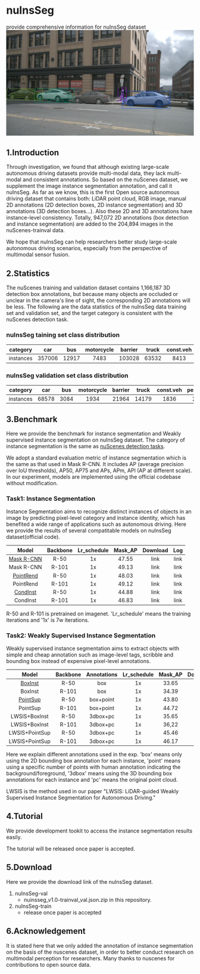 # nuInsSeg
provide comprehensive information for nuInsSeg dataset
![nuInsSeg instance segmentation annotaion demo](demo/n008-2018-08-01-15-16-36-0400__CAM_BACK_LEFT__1533151423047405.jpg)

## 1.Introduction
Through investigation, we found that although existing large-scale autonomous driving datasets provide multi-modal data, they lack multi-modal and consistent annotations.
So based on the nuScenes dataset, we supplement the image instance segmentation annotation, and call it nuInsSeg.
As far as we know, this is the first Open source autonomous driving dataset that contains both: LiDAR point cloud, RGB image, manual 2D annotations (2D detection boxes, 2D instance segmentation) and 3D annotations (3D detection boxes...). Also these 2D and 3D annotations have instance-level consistency.
Totally, 947,072 2D annotations (box detection and instance segmentation) are added to the 204,894 images in the nuScenes-trainval data.

We hope that nuInsSeg can help researchers better study large-scale autonomous driving scenarios, especially from the perspective of multimodal sensor fusion.

## 2.Statistics
The nuScenes training and validation dataset contains 1,166,187 3D detection box annotations, but because many objects are occluded or unclear in the camera's line of sight, the corresponding 2D annotations will be less.
The following are the data statistics of the nuInsSeg data training set and validation set, and the target category is consistent with the nuScenes detection task.


### nuInsSeg taining set class distribution

|category|car|bus|motorcycle|barrier|truck|const.veh|pedestrain|trailer|bicyle|traff.cone|total|
|:--------:|:--------:|:--------:|:--------:|:--------:|:--------:|:--------:|:--------:|:--------:|:--------:|:--------:|:--------:|
|instances|357006|12917|7483|103028|63532|8413|143857|14824|7241|70892|789193|

### nuInsSeg validation set class distribution

|category|car|bus|motorcycle|barrier|truck|const.veh|pedestrain|trailer|bicyle|traff.cone|total|
|:--------:|:--------:|:--------:|:--------:|:--------:|:--------:|:--------:|:--------:|:--------:|:--------:|:--------:|:--------:|
|instances|68578|3084|1934|21964|14179|1836|27778|2695|1942|13889|157879|


## 3.Benchmark
Here we provide the benchmark for instance segmentation and Weakly supervised instance segmentation on nuInsSeg dataset.
The category of instance segmentation is the same as [nuScenes detection tasks](https://www.nuscenes.org/object-detection?externalData=all&mapData=all&modalities=Any).

We adopt a standard evaluation metric of instance segmentation which is the same as that used in Mask R-CNN. 
It includes AP (average precision over IoU thresholds), AP50, AP75 and APs, APm,  APl (AP at different scale).
In our experiment, models are implemented using the official codebase without modification.

### Task1: Instance Segmentation

Instance Segmentation aims to recognize distinct instances of objects in an image by predicting pixel-level category and instance identity, which has benefited a wide range of applications such as autonomous driving. Here we provide the results of several compatitable models on nuInsSeg dataset(official code).

|Model|Backbone|Lr_schedule|Mask_AP|Download|Log|
|:--------:|:--------:|:--------:|:--------:|:--------:|:--------:|
|[Mask R-CNN](https://openaccess.thecvf.com/content_ICCV_2017/papers/He_Mask_R-CNN_ICCV_2017_paper.pdf)|R-50|1x |47.55|link|link|
|Mask R-CNN|R-101|1x|49.13|link|link|
|[PointRend](https://openaccess.thecvf.com/content_CVPR_2020/papers/Kirillov_PointRend_Image_Segmentation_As_Rendering_CVPR_2020_paper.pdf)|R-50|1x  |48.03|link|link|
|PointRend|R-101|1x |49.12|link|link|
|[CondInst](https://link.springer.com/chapter/10.1007/978-3-030-58452-8_17)|R-50|1x   |44.88|link|link|
|CondInst|R-101|1x  |46.83|link|link|

R-50 and R-101 is pretrained on imagenet. 'Lr_schedule' means the training iterations and '1x' is 7w iterations.

### Task2: Weakly Supervised Instance Segmentation

Weakly supervised instance segmentation aims to extract objects with simple and cheap annotation such as image-level tags, scribble and bounding box instead of expensive pixel-level annotations.

|Model|Backbone|Annotations|Lr_schedule|Mask_AP|Download|Log|
|:--------:|:--------:|:--------:|:--------:|:--------:|:--------:|:--------:|
|[BoxInst](https://openaccess.thecvf.com/content/CVPR2021/html/Tian_BoxInst_High-Performance_Instance_Segmentation_With_Box_Annotations_CVPR_2021_paper.html)|R-50|box|1x |33.65|link|link|
|BoxInst|R-101|box|1x|34.39|link|link|
|[PointSup](https://arxiv.org/abs/2104.06404)|R-50|box+point|1x  |43.80|link|link|
|PointSup|R-101|box+point|1x |44.72|link|link|
|LWSIS+BoxInst|R-50|3dbox+pc|1x   |35.65|link|link|
|LWSIS+BoxInst|R-101|3dbox+pc|1x  |36,22|link|link|
|LWSIS+PointSup|R-50|3dbox+pc|1x   |45.46|link|link|
|LWSIS+PointSup|R-101|3dbox+pc|1x  |46.17|link|link|

Here we explain different annotations used in the exp. 'box' means only using the 2D bounding box annotation for each instance, 'point' means using a specific number of points with human annotation indicating the background/foreground, '3dbox' means using the 3D bounding box annotations for each instance and 'pc' means the original point cloud.

LWSIS is the method used in our paper "LWSIS: LiDAR-guided Weakly Supervised Instance Segmentation for Autonomous Driving."

## 4.Tutorial
We provide development tookit to access the instance segmentation results easily.

The tutorial will be released once paper is accepted.

## 5.Download
Here we provide the download link of the nuInsSeg dataset.

1. nuInsSeg-val
   - nuinsseg_v1.0-trainval_val.json.zip in this repository.
2. nuInsSeg-train
   - release once paper is accepted

## 6.Acknowledgement
It is stated here that we only added the annotation of instance segmentation on the basis of the nuscenes dataset, in order to better conduct research on multimodal perception for researchers. Many thanks to nuscenes for contributions to open source data.